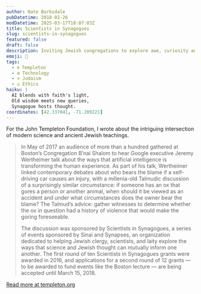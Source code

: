 ```yaml
---
author: Nate Barksdale
pubDatetime: 2018-02-26
modDatetime: 2025-03-17T18:07:03Z
title: Scientists in Synagogues
slug: scientists-in-synagogues
featured: false
draft: false
description: Inviting Jewish congregations to explore awe, curiosity and wonder through the lens of science
emoji: 🔬
tags:
  - 🌀 Templeton
  - ⚙️ Technology
  - ✡️ Judaism
  - ⚖️ Ethics
haiku: |
  AI blends with faith's light,  
  Old wisdom meets new queries,  
  Synagogue hosts thought.
coordinates: [42.337041, -71.209221]
---
```


For the John Templeton Foundation, I wrote about the intriguing intersection of modern science and ancient Jewish teachings.

> In May of 2017 an audience of more than a hundred gathered at Boston’s Congregation B’nai Shalom to hear Google executive Jeremy Wertheimer talk about the ways that artificial intelligence is transforming the human experience. As part of his talk, Wertheimer linked contemporary debates about who bears the blame if a self-driving car causes an injury, with a millenia-old Talmudic discussion of a surprisingly similar circumstance: if someone has an ox that gores a person or another animal, when should it be viewed as an accident and under what circumstances does the owner bear the blame? The Talmud’s advice: gather witnesses to determine whether the ox in question had a history of violence that would make the goring foreseeable.
>
> The discussion was sponsored by Scientists in Synagogues, a series of events sponsored by Sinai and Synapses, an organization dedicated to helping Jewish clergy, scientists, and laity explore the ways that science and Jewish thought can mutually inform one another. The first round of ten Scientists in Synagogues grants were awarded in 2016, and applications for a second round of 12 grants — to be awarded to fund events like the Boston lecture — are being accepted until March 15, 2018.

[Read more at templeton.org](https://www.templeton.org/news/scientists-in-synagogues)

